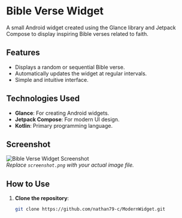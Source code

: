 # Bible Verse Widget

A small Android widget created using the Glance library and Jetpack Compose to display inspiring Bible verses related to faith.

## Features

- Displays a random or sequential Bible verse.
- Automatically updates the widget at regular intervals.
- Simple and intuitive interface.

## Technologies Used

- **Glance**: For creating Android widgets.
- **Jetpack Compose**: For modern UI design.
- **Kotlin**: Primary programming language.

## Screenshot

![Bible Verse Widget Screenshot]([screenshot.png](https://github.com/nathan79-c/ModernWidget/blob/master/app/src/main/res/drawable/widgetui.png))  
*Replace `screenshot.png` with your actual image file.*

## How to Use

1. **Clone the repository**:
   ```bash
   git clone https://github.com/nathan79-c/ModernWidget.git
